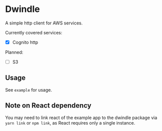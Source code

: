 # Dwindle

A simple http client for AWS services.

Currently covered services:

- [x] Cognito http

Planned:

- [ ] S3

## Usage

See `example` for usage.

## Note on React dependency

You may need to link react of the example app to the dwindle package via `yarn link` or `npm link`, as React requires only a single instance.
